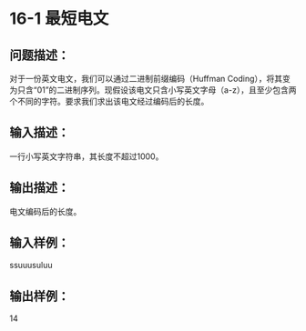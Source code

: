 # 16-1 最短电文

## 问题描述：
对于一份英文电文，我们可以通过二进制前缀编码（Huffman Coding），将其变为只含“01”的二进制序列。现假设该电文只含小写英文字母（a-z），且至少包含两个不同的字符。要求我们求出该电文经过编码后的长度。
## 输入描述：
一行小写英文字符串，其长度不超过1000。
## 输出描述：
电文编码后的长度。
## 输入样例：
ssuuusuluu
## 输出样例：
14
		